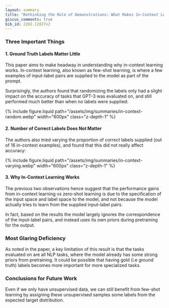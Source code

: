 ```yaml
---
layout: summary
title: "Rethinking the Role of Demonstrations: What Makes In-Context Learning Work?"
giscus_comments: true
bib_id: 2202.12837v2
---
```


### Three Important Things

#### 1. Ground Truth Labels Matter Little

This paper aims to make headway in understanding why in-context learning works.
In-context learning, also known as few-shot learning, is where a few examples
of input-label pairs are supplied to the model as part of the prompt.

Surprisingly, the authors found that randomizing the labels only had a slight
impact on the accuracy of tasks that GPT-3 was evaluated on, and still performed
much better than when no labels were supplied:

{% include figure.liquid
    path="/assets/img/summaries/in-context-random.webp"
    width="600px"
    class="z-depth-1"
%}

#### 2. Number of Correct Labels Does Not Matter

The authors also tried varying the proportion of correct labels
supplied (out of 16 in-context examples), and found that this did
not really affect accuracy:

{% include figure.liquid
    path="/assets/img/summaries/in-context-varying.webp"
    width="600px"
    class="z-depth-1"
%}

#### 3. Why In-Context Learning Works

The previous two observations hence suggest that the performance gains from
in-context learning vs zero-shot learning is due to the specification of the
input space and label space to the model, and not because the model
actually tries to learn from the supplied input-label pairs.

In fact, based on the results the model largely ignores the correspondence of
the input-label pairs, and instead uses its own priors during pretraining for
the output.

### Most Glaring Deficiency

As noted in the paper, a key limitation of this result is that the tasks evaluated
on are all NLP tasks, where the model already has some strong priors from pretraining.
It could be possible that having gold (i.e ground truth) labels becomes more important
for more specialized tasks.

### Conclusions for Future Work

Even if we only have unsupervised data, we can still benefit from few-shot
learning by assigning these unsupervised samples some labels from the expected
target distribution.

